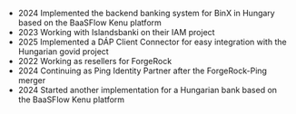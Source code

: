 

- 2024 Implemented the backend banking system for BinX in Hungary based on the BaaSFlow Kenu platform
- 2023 Working with Islandsbanki on their IAM project
- 2025 Implemented a DÁP Client Connector for easy integration with the Hungarian govid project
- 2022 Working as resellers for ForgeRock
- 2024 Continuing as Ping Identity Partner after the ForgeRock-Ping merger
- 2024 Started another implementation for a Hungarian bank based on the BaaSFlow Kenu platform